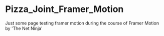 # Pizza_Joint_Framer_Motion
Just some page testing framer motion during the course of Framer Motion by 'The Net Ninja' 

